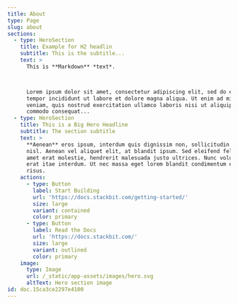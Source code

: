 ```yaml
---
title: About
type: Page
slug: about
sections:
  - type: HeroSection
    title: Example for H2 headlin
    subtitle: This is the subtitle...
    text: >
      This is **Markdown** *text*.



      Lorem ipsum dolor sit amet, consectetur adipiscing elit, sed do eiusmod
      tempor incididunt ut labore et dolore magna aliqua. Ut enim ad minim
      veniam, quis nostrud exercitation ullamco laboris nisi ut aliquip ex ea
      commodo consequat...
  - type: HeroSection
    title: This is a Big Hero Headline
    subtitle: The section subtitle
    text: >
      **Aenean** eros ipsum, interdum quis dignissim non, sollicitudin vitae
      nisl. Aenean vel aliquet elit, at blandit ipsum. Sed eleifend felis sit
      amet erat molestie, hendrerit malesuada justo ultrices. Nunc volutpat at
      erat itae interdum. Ut nec massa eget lorem blandit condimentum et at
      risus.
    actions:
      - type: Button
        label: Start Building
        url: 'https://docs.stackbit.com/getting-started/'
        size: large
        variant: contained
        color: primary
      - type: Button
        label: Read the Docs
        url: 'https://docs.stackbit.com/'
        size: large
        variant: outlined
        color: primary
    image:
      type: Image
      url: /_static/app-assets/images/hero.svg
      altText: Hero section image
id: doc.15ca3ce2297e4100
---
```


